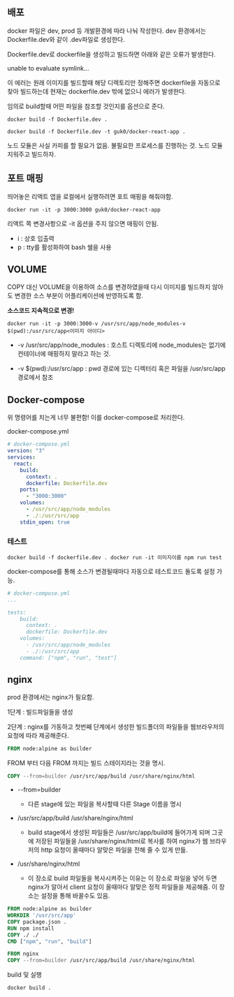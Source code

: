 ## 배포
docker 파일은 dev, prod 등 개발환경에 따라 나눠 작성한다. dev 환경에서는 Dockerfile.dev와 같이 .dev파일로 생성한다.

Dockerfile.dev로 dockerfile을 생성하고 빌드하면 아래와 같은 오류가 발생한다.

unable to evaluate symlink... 

이 에러는 원래 이미지를 빌드할때 해당 디렉토리만 정해주면 dockerfile을 자동으로 찾아 빌드하는데 현재는 dockerfile.dev 밖에 없으니 에러가 발생한다. 

임의로 build할때 어떤 파일을 참조할 것인지를 옵션으로 준다.

`docker build -f Dockerfile.dev .`

`docker build -f Dockerfile.dev -t guk0/docker-react-app .`

노드 모듈은 사실 카피를 할 필요가 없음. 불필요한 프로세스를 진행하는 것. 노드 모듈 지워주고 빌드하자.

## 포트 매핑

띄어놓은 리액트 앱을 로컬에서 실행하려면 포트 매핑을 해줘야함. 

`docker run -it -p 3000:3000 guk0/docker-react-app` 

리액트 쪽 변경사항으로 -it 옵션을 주지 않으면 매핑이 안됨.
- i : 상호 입출력
- p : tty를 활성화하여 bash 쉘을 사용

## VOLUME

COPY 대신 VOLUME을 이용하여 소스를 변경하였을때 다시 이미지를 빌드하지 않아도 변경한 소스 부분이 어플리케이션에 반영하도록 함.

**소스코드 지속적으로 변경!**

`docker run -it -p 3000:3000-v /usr/src/app/node_modules-v $(pwd):/usr/src/app<이미지 아이디>`

- -v /usr/src/app/node_modules : 호스트 디렉토리에 node_modules는 없기에 컨테이너에 매핑하지 말라고 하는 것.

- -v $(pwd):/usr/src/app : pwd 경로에 있는 디렉터리 혹은 파일을 /usr/src/app 경로에서 참조

## Docker-compose

위 명령어를 치는게 너무 불편함! 이를 docker-compose로 처리한다.

docker-compose.yml

```yaml
# docker-compose.yml
version: "3"
services:
  react:
    build: 
      context: .
      dockerfile: Dockerfile.dev
    ports:
      - "3000:3000"
    volumes:
      - /usr/src/app/node_modules
      - ./:/usr/src/app
    stdin_open: true
```


### 테스트

`docker build -f dockerfile.dev .
docker run -it 이미지이름 npm run test`

docker-compose를 통해 소스가 변경될때마다 자동으로 테스트코드 돌도록 설정 가능.



```yaml
# docker-compose.yml
...

tests: 
    build:
      context: .
      dockerfile: Dockerfile.dev
    volumes:
      - /usr/src/app/node_modules
      - ./:/usr/src/app
    command: ["npm", "run", "test"]
```

## nginx

prod 환경에서는 nginx가 필요함.

1단계 : 빌드파일들을 생성

2단계 : nginx를 가동하고 첫번째 단계에서 생성한 빌드폴더의 파일들을 웹브라우저의 요청에 따라 제공해준다.

```dockerfile
FROM node:alpine as builder
```

FROM 부터 다음 FROM 까지는 빌드 스테이지라는 것을 명시.

```dockerfile
COPY --from=builder /usr/src/app/build /usr/share/nginx/html
```

-  --from=builder
    - 다른 stage에 있는 파일을 복사할때 다른 Stage 이름을 명시

- /usr/src/app/build /usr/share/nginx/html
  - build stage에서 생성된 파일들은 /usr/src/app/build에 들어가게 되며 그곳에 저장된 파일들을 /usr/share/nginx/html로 복사를 하여 nginx가 웹 브라우저의 http 요청이 올때마다 알맞은 파일을 전해 줄 수 있게 만듦.

- /usr/share/nginx/html
  - 이 장소로 build 파일들을 복사시켜주는 이유는 이 장소로 파일을 넣어 두면 nginx가 알아서 client 요청이 올때마다 알맞은 정적 파일들을 제공해줌. 이 장소는 설정을 통해 바꿀수도 있음.

```dockerfile
FROM node:alpine as builder
WORKDIR '/usr/src/app'
COPY package.json .
RUN npm install
COPY ./ ./
CMD ["npm", "run", "build"]

FROM nginx
COPY --from=builder /usr/src/app/build /usr/share/nginx/html
```

build 및 실행

`docker build .`